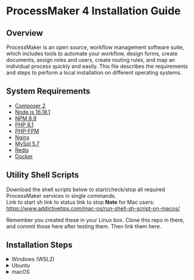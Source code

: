 # ProcessMaker 4 Installation Guide
## Overview
ProcessMaker is an open source, workflow management software suite, which includes tools to automate your workflow, design forms, create documents, assign roles and users, create routing rules, and map an individual process quickly and easily. This file describes the requirements and steps to perform a local installation on different operating systems.

## System Requirements
* [Composer 2](https://getcomposer.org/)
* [Node.js 16.18.1](https://nodejs.org/en/)
* [NPM 8.9](https://www.npmjs.com/package/npm)
* [PHP 8.1](https://php.net)
* [PHP-FPM](https://www.php.net/manual/en/install.fpm.php)
* [Nginx](https://nginx.org/)
* [MySql 5.7](https://dev.mysql.com/downloads/mysql/5.7.html)
* [Redis](https://redis.io/)
* [Docker](https://docs.docker.com/get-docker/)

## Utility Shell Scripts
Download the shell scripts below to start/check/stop all required ProcessMaker services in single commands.  
Link to start sh
link to status
link to stop
**Note** for Mac users: https://www.addictivetips.com/mac-os/run-shell-sh-script-on-macos/

Remember you created these in your Linux box. Clone this repo in there, and commit those here after testing them. Then link them here.

## Installation Steps
<details><summary>Windows (WSL2)</summary>
<p>

1. Follow [this](https://learn.microsoft.com/en-us/windows/wsl/install) guide for installing a Linux distribution on your Windows machine. This will allow you to operate Windows and Linux at the same time. Given its system requirements, **installation of ProcessMaker 4 will be done in the Linux subsystem**. 
1. The Ubuntu Linux distribution will be installed by default. [Other](https://learn.microsoft.com/en-us/windows/wsl/basic-commands#install-a-specific-linux-distribution) Linux distributions can also be installed. 
1. Restart your machine after WSL installation process is completed. 
1. Open the [Windows Terminal](https://learn.microsoft.com/en-us/windows/terminal/) in your machine and open a window for the Linux distribution installed previously. 
    - Note that you can also run a Linux distribution from PowerShell or CMD with the `wsl` command. Just make sure you are performing the installation steps on `/mnt/c/Users/<your-username>` (Linux) and **NOT** on `C:\Users\<your-username>` (Windows). 
1. Follow the steps for your specific Linux distribution in one of the sections below. 

</p>
</details>

<details><summary>Ubuntu</summary>
<p>
Copy the steps over from PM Confluence page. Explore the possibility of creating one or multiple shell scripts that have all of the commands to install the needed services. Obviously, in the cases this makes sense. For example, when installing PM itself it might not be the best idea since it will ask you (user) questions and expect data input. So it would make more sense from UX standpoint to execute on its own. 
  
When you are done creating scripts, finish this steps section. Then, erase the data in the Linux box and try to do the installation from scratch. With the two things to really figure out being: if we really need supervisor service and the permissions thing for nginx (www-data). Consult the notepad and google doc for more on these. 

**REMEMBER to note that scripts (including services ones) should be run in sudo.**
    
**ALSO point out for WSL2 how to reset the data in the Linux subsystem if something goes wrong/want to start fresh**
</p>
</details>

<details><summary>macOS</summary>
<p>

#### We can hide anything, even code!

```ruby
   puts "Hello World"
```

</p>
</details>
